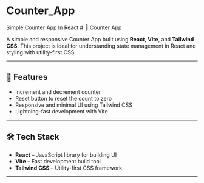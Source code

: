 # Counter_App
Simple Counter App In React # 🧮 Counter App

A simple and responsive Counter App built using **React**, **Vite**, and **Tailwind CSS**. This project is ideal for understanding state management in React and styling with utility-first CSS.

---

## 🚀 Features

- Increment and decrement counter
- Reset button to reset the count to zero
- Responsive and minimal UI using Tailwind CSS
- Lightning-fast development with Vite

---


## 🛠️ Tech Stack

- **React** – JavaScript library for building UI
- **Vite** – Fast development build tool
- **Tailwind CSS** – Utility-first CSS framework

---



